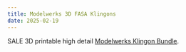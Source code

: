 ```yaml
---
title: Modelwerks 3D FASA Klingons
date: 2025-02-19
---
```

SALE 3D printable high detail [Modelwerks Klingon Bundle](https://modelwerkshop.com/products/klingon-vessels-1-3900-scale-stl-bundle-1). 